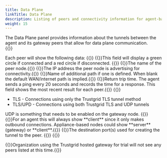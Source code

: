 ```yaml
---
title: Data Plane
linkTitle: Data Plane
description: Listing of peers and connectivity information for agent-based nodes
weight: 15
---
```


The Data Plane panel provides information about the tunnels between the agent and its gateway peers that allow for data plane communication.  
{{<tgimg src="agent-peers.png" width="90%" caption="Table of connected gateway peers and stats">}}

Each peer will show the following data:
{{<fields>}}
{{<field Status>}}This field will display a green circle if connected and a red circle if disconnected. {{</field>}}
{{<field Name>}}The name of the peer node.{{</field>}}
{{<field IP>}}The IP address the peer node is advertising for connectivity.{{</field>}}
{{<field Path>}}Name of additional path if one is defined. When blank the default WAN/internet path is implied.{{</field>}}
{{<field RTT>}}Return trip time. The agent sends a ping every 20 seconds and records the time for a response. This field shows the most recent result for each peer.{{</field>}}
{{<field Mode>}}<ul>
<li>TLS - Connections using only the Trustgrid TLS tunnel method</li>
<li>TLS/UPD - Connections using both Trustgrid TLS and UDP tunnels</li>
 </ul>
UDP is something that needs to be enabled on the gateway node. {{</field>}}
{{<field Type>}}For an agent this will always show **client** since it only makes outbound connections. Appliance-based nodes could show **server** (gateway) or **client**.{{</field>}}
{{<field Ports>}}The destination port(s) used for creating the tunnel to the peer. {{</field>}}
{{</fields>}}


{{<alert color="info">}}Organization using the Trustgrid hosted gateway for trial will not see any peers listed at this time.{{</alert>}}